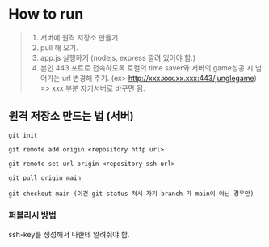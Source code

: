 # How to run

> 1. 서버에 원격 저장소 만들기
> 2. pull 해 오기.
> 3. app.js 실행하기 (nodejs, express 깔려 있어야 함.)
> 4. 본인 443 포트로 접속하도록 로컬의 time saver와 서버의 game성공 시 넘어가는 url 변경해 주기. (ex> http://xxx.xxx.xx.xxx:443/junglegame) => xxx 부분 자기서버로 바꾸면 됨.

## 원격 저장소 만드는 법 (서버)
```
git init
```
```
git remote add origin <repository http url>
```
```
git remote set-url origin <repository ssh url>
```
```
git pull origin main
```
```
git checkout main (이건 git status 쳐서 자기 branch 가 main이 아닌 경우만)
```

### 퍼블리시 방법
ssh-key를 생성해서 나한테 알려줘야 함.
